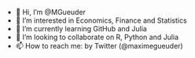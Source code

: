 - 👋 Hi, I’m @MGueuder
- 👀 I’m interested in Economics, Finance and Statistics
- 🌱 I’m currently learning GitHub and Julia
- 💞️ I’m looking to collaborate on R, Python and Julia
- 📫 How to reach me: by Twitter (@maximegueuder)

<!---
MGueuder/MGueuder is a ✨ special ✨ repository because its `README.md` (this file) appears on your GitHub profile.
You can click the Preview link to take a look at your changes.
--->
